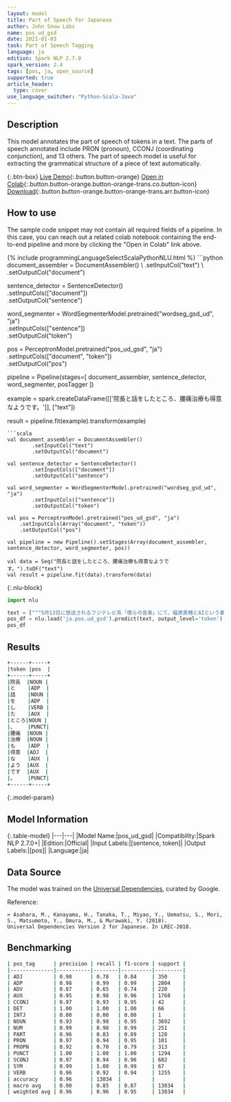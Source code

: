 ```yaml
---
layout: model
title: Part of Speech for Japanese
author: John Snow Labs
name: pos_ud_gsd
date: 2021-01-03
task: Part of Speech Tagging
language: ja
edition: Spark NLP 2.7.0
spark_version: 2.4
tags: [pos, ja, open_source]
supported: true
article_header:
  type: cover
use_language_switcher: "Python-Scala-Java"
---
```


## Description

This model annotates the part of speech of tokens in a text. The parts of speech annotated include PRON (pronoun), CCONJ (coordinating conjunction), and 13 others. The part of speech model is useful for extracting the grammatical structure of a piece of text automatically.

{:.btn-box}
[Live Demo](https://demo.johnsnowlabs.com/public/GRAMMAR_EN/){:.button.button-orange}
[Open in Colab](https://colab.research.google.com/github/JohnSnowLabs/spark-nlp-workshop/blob/master/tutorials/streamlit_notebooks/GRAMMAR_EN.ipynb){:.button.button-orange.button-orange-trans.co.button-icon}
[Download](https://s3.amazonaws.com/auxdata.johnsnowlabs.com/public/models/pos_ud_gsd_ja_2.7.0_2.4_1609700150824.zip){:.button.button-orange.button-orange-trans.arr.button-icon}

## How to use

The sample code snippet may not contain all required fields of a pipeline. In this case, you can reach out a related colab notebook containing the end-to-end pipeline and more by clicking the "Open in Colab" link above.




<div class="tabs-box" markdown="1">
{% include programmingLanguageSelectScalaPythonNLU.html %}
```python
document_assembler = DocumentAssembler() \
    .setInputCol("text") \
    .setOutputCol("document")
    
sentence_detector = SentenceDetector()\
    .setInputCols(["document"])\
    .setOutputCol("sentence")
    
word_segmenter = WordSegmenterModel.pretrained("wordseg_gsd_ud", "ja")\
        .setInputCols(["sentence"])\
        .setOutputCol("token")
        
pos = PerceptronModel.pretrained("pos_ud_gsd", "ja") \
    .setInputCols(["document", "token"]) \
    .setOutputCol("pos")

pipeline = Pipeline(stages=[
        document_assembler,
        sentence_detector,
        word_segmenter,
        posTagger
    ])

example = spark.createDataFrame([['院長と話をしたところ、腰痛治療も得意なようです。']], ["text"])

result = pipeline.fit(example).transform(example)

```
```scala
val document_assembler = DocumentAssembler()
        .setInputCol("text")
        .setOutputCol("document")
        
val sentence_detector = SentenceDetector()
        .setInputCols(["document"])
        .setOutputCol("sentence")
        
val word_segmenter = WordSegmenterModel.pretrained("wordseg_gsd_ud", "ja")
        .setInputCols(["sentence"])
        .setOutputCol("token")
        
val pos = PerceptronModel.pretrained("pos_ud_gsd", "ja")
    .setInputCols(Array("document", "token"))
    .setOutputCol("pos")

val pipeline = new Pipeline().setStages(Array(document_assembler, sentence_detector, word_segmenter, pos))

val data = Seq("院長と話をしたところ、腰痛治療も得意なようです。").toDF("text")
val result = pipeline.fit(data).transform(data)
```

{:.nlu-block}
```python
import nlu

text = ["""5月13日に放送されるフジテレビ系「僕らの音楽」にて、福原美穂とAIという豪華共演が決定した。"""]
pos_df = nlu.load('ja.pos.ud_gsd').predict(text, output_level='token')
pos_df
```

</div>

## Results

```bash
+------+-----+
|token |pos  |
+------+-----+
|院長  |NOUN |
|と    |ADP  |
|話    |NOUN |
|を    |ADP  |
|し    |VERB |
|た    |AUX  |
|ところ|NOUN |
|、    |PUNCT|
|腰痛  |NOUN |
|治療  |NOUN |
|も    |ADP  |
|得意  |ADJ  |
|な    |AUX  |
|よう  |AUX  |
|です  |AUX  |
|。    |PUNCT|
+------+-----+
```

{:.model-param}
## Model Information

{:.table-model}
|---|---|
|Model Name:|pos_ud_gsd|
|Compatibility:|Spark NLP 2.7.0+|
|Edition:|Official|
|Input Labels:|[sentence, token]|
|Output Labels:|[pos]|
|Language:|ja|

## Data Source

The model was trained on the [Universal Dependencies](https://universaldependencies.org/), curated by Google.

Reference:

    > Asahara, M., Kanayama, H., Tanaka, T., Miyao, Y., Uematsu, S., Mori, S., Matsumoto, Y., Omura, M., & Murawaki, Y. (2018). 
    Universal Dependencies Version 2 for Japanese. In LREC-2018.

## Benchmarking

```bash
| pos_tag      | precision | recall | f1-score | support |
|--------------|-----------|--------|----------|---------|
| ADJ          | 0.90      | 0.78   | 0.84     | 350     |
| ADP          | 0.98      | 0.99   | 0.99     | 2804    |
| ADV          | 0.87      | 0.65   | 0.74     | 220     |
| AUX          | 0.95      | 0.98   | 0.96     | 1768    |
| CCONJ        | 0.97      | 0.93   | 0.95     | 42      |
| DET          | 1.00      | 1.00   | 1.00     | 66      |
| INTJ         | 0.00      | 0.00   | 0.00     | 1       |
| NOUN         | 0.93      | 0.98   | 0.95     | 3692    |
| NUM          | 0.99      | 0.98   | 0.99     | 251     |
| PART         | 0.96      | 0.83   | 0.89     | 128     |
| PRON         | 0.97      | 0.94   | 0.95     | 101     |
| PROPN        | 0.92      | 0.70   | 0.79     | 313     |
| PUNCT        | 1.00      | 1.00   | 1.00     | 1294    |
| SCONJ        | 0.97      | 0.94   | 0.96     | 682     |
| SYM          | 0.99      | 1.00   | 0.99     | 67      |
| VERB         | 0.96      | 0.92   | 0.94     | 1255    |
| accuracy     | 0.96      | 13034  |          |         |
| macro avg    | 0.90      | 0.85   | 0.87     | 13034   |
| weighted avg | 0.96      | 0.96   | 0.95     | 13034   |
```
